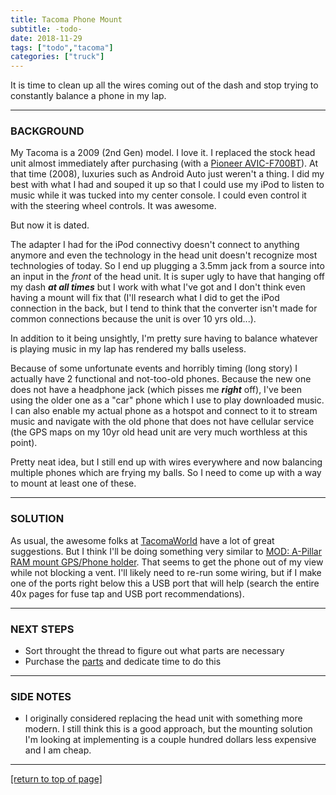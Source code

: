 ```yaml
---
title: Tacoma Phone Mount
subtitle: -todo-
date: 2018-11-29
tags: ["todo","tacoma"]
categories: ["truck"]
---
```


It is time to clean up all the wires coming out of the dash and stop trying to
constantly balance a phone in my lap.<!--more-->

---

### BACKGROUND

My Tacoma is a 2009 (2nd Gen) model.  I love it.  I replaced the stock head unit
almost immediately after purchasing (with a
[Pioneer AVIC-F700BT](https://www.pioneerelectronics.com/PUSA/Car/GPS-Navigation/AVIC-F700BT)).
At that time (2008), luxuries such as Android Auto just weren't a thing.  I did
my best with what I had and souped it up so that I could use my iPod to listen
to music while it was tucked into my center console.  I could even control it
with the steering wheel controls.  It was awesome.

But now it is dated.

The adapter I had for the iPod connectivy doesn't connect to anything anymore
and even the technology in the head unit doesn't recognize most technologies of
today.  So I end up plugging a 3.5mm jack from a source into an input in the
*front* of the head unit.  It is super ugly to have that hanging off my dash
***at all times*** but I work with what I've got and I don't think even having
a mount will fix that (I'll research what I did to get the iPod connection in
the back, but I tend to think that the converter isn't made for common
connections because the unit is over 10 yrs old...).

In addition to it being unsightly, I'm pretty sure having to balance whatever is
playing music in my lap has rendered my balls useless.

Because of some unfortunate events and horribly timing (long story) I actually
have 2 functional and not-too-old phones.  Because the new one does not have a
headphone jack (which pisses me ***right*** off), I've been using the older one
as a "car" phone which I use to play downloaded music.  I can also enable my
actual phone as a hotspot and connect to it to stream music and navigate with
the old phone that does not have cellular service (the GPS maps on my 10yr old
head unit are very much worthless at this point).

Pretty neat idea, but I still end up with wires everywhere and now balancing
multiple phones which are frying my balls.  So I need to come up with a way to
mount at least one of these.

---

### SOLUTION

As usual, the awesome folks at [TacomaWorld](https://www.tacomaworld.com/) have
a lot of great suggestions.  But I think I'll be doing something very similar to
[MOD: A-Pillar RAM mount GPS/Phone holder](https://www.tacomaworld.com/threads/mod-a-pillar-ram-mount-gps-phone-holder.372250/).
That seems to get the phone out of my view while not blocking a vent.  I'll
likely need to re-run some wiring, but if I make one of the ports right below
this a USB port that will help (search the entire 40x pages for fuse tap and USB
port recommendations).

---

### NEXT STEPS

* Sort throught the thread to figure out what parts are necessary
* Purchase the [parts](https://amzn.to/2TTUr7s) and dedicate time to do this

---

### SIDE NOTES

* I originally considered replacing the head unit with something more modern.  I
  still think this is a good approach, but the mounting solution I'm looking at
  implementing is a couple hundred dollars less expensive and I am cheap.

---

[[return to top of page]](#main-navbar)
